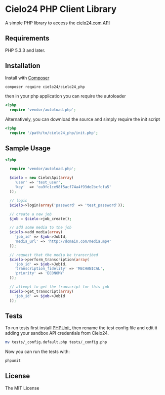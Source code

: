 # Cielo24 PHP Client Library

A simple PHP library to access the [cielo24.com API](http://cielo24.readthedocs.org)

## Requirements

PHP 5.3.3 and later.

## Installation

Install with [Composer](https://getcomposer.org)

```bash
composer require cielo24/cielo24_php
```

then in your php application you can require the autoloader

```php
<?php
  require 'vendor/autoload.php';
```

Alternatively, you can download the source and simply require the init script

```php
<?php
  require '/path/to/cielo24_php/init.php';
```


## Sample Usage

```php
<?php

  require 'vendor/autoload.php';
  
  $cielo = new Cielo\Api(array(
    'user' => 'test_user',
    'key'  => 'ea9fc1ce98f5acf74a4f93de2bcfcfa5'
  ));

  // login
  $cielo->login(array('password' => 'test_password'));

  // create a new job
  $job = $cielo->job_create();

  // add some media to the job
  $cielo->add_media(array(
    'job_id' => $job->JobId,
    'media_url' => 'http://domain.com/media.mp4'
  ));

  // request that the media be transcribed
  $cielo->perform_transcription(array(
    'job_id' => $job->JobId,
    'transcription_fidelity' => 'MECHANICAL',
    'priority' => 'ECONOMY'
  ));

  // attempt to get the transcript for this job
  $cielo->get_transcript(array(
    'job_id' => $job->JobId
  ));

```


## Tests

To run tests first install [PHPUnit](https://phpunit.de/getting-started.html), then rename the test config file and edit it adding your sandbox API credentials from Cielo24.

```bash
mv tests/_config.default.php tests/_config.php
```

Now you can run the tests with:

```bash
phpunit
```

## License

The MIT License

